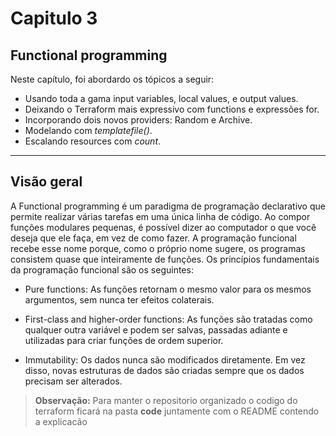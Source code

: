 # Capitulo 3

## Functional programming

Neste capítulo, foi abordardo os tópicos a seguir:

- Usando toda a gama input variables, local values, e output values.
- Deixando o Terraform mais expressivo com functions e expressões for.
- Incorporando dois novos providers: Random e Archive.
- Modelando com *templatefile()*.
- Escalando resources com *count*.
***

## Visão geral

A Functional programming é um paradigma de programação declarativo que permite realizar várias tarefas em uma única linha de código. Ao compor funções modulares pequenas, é possível dizer ao computador o que você deseja que ele faça, em vez de como fazer. A programação funcional recebe esse nome porque, como o próprio nome sugere, os programas consistem quase que inteiramente de funções. Os princípios fundamentais da programação funcional são os seguintes:

- Pure functions: As funções retornam o mesmo valor para os mesmos argumentos, sem nunca ter efeitos colaterais.

- First-class and higher-order functions: As funções são tratadas como qualquer outra variável e podem ser salvas, passadas adiante e utilizadas para criar funções de ordem superior.

- Immutability: Os dados nunca são modificados diretamente. Em vez disso, novas estruturas de dados são criadas sempre que os dados precisam ser alterados.


> **Observação:** Para manter o repositorio organizado o codigo do terraform ficará na pasta **code** juntamente com o README contendo a explicacão